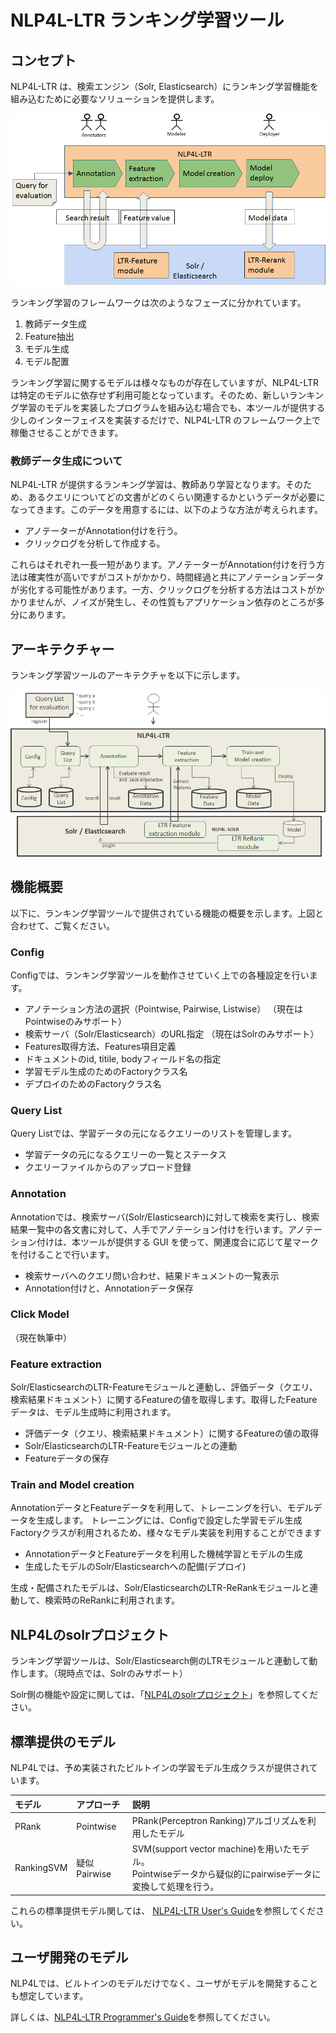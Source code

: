 # NLP4L-LTR ランキング学習ツール

## コンセプト

NLP4L-LTR は、検索エンジン（Solr, Elasticsearch）にランキング学習機能を組み込むために必要なソリューションを提供します。

![NLP4L-LTRアーキテクチャー](images/ltr-concept.png)

ランキング学習のフレームワークは次のようなフェーズに分かれています。

1. 教師データ生成
2. Feature抽出
3. モデル生成
4. モデル配置

ランキング学習に関するモデルは様々なものが存在していますが、NLP4L-LTR は特定のモデルに依存せず利用可能となっています。そのため、新しいランキング学習のモデルを実装したプログラムを組み込む場合でも、本ツールが提供する少しのインターフェイスを実装するだけで、NLP4L-LTR のフレームワーク上で稼働させることができます。

### 教師データ生成について

NLP4L-LTR が提供するランキング学習は、教師あり学習となります。そのため、あるクエリについてどの文書がどのくらい関連するかというデータが必要になってきます。このデータを用意するには、以下のような方法が考えられます。

- アノテーターがAnnotation付けを行う。
- クリックログを分析して作成する。

これらはそれぞれ一長一短があります。アノテーターがAnnotation付けを行う方法は確実性が高いですがコストがかかり、時間経過と共にアノテーションデータが劣化する可能性があります。一方、クリックログを分析する方法はコストがかかりませんが、ノイズが発生し、その性質もアプリケーション依存のところが多分にあります。

## アーキテクチャー

ランキング学習ツールのアーキテクチャを以下に示します。

![アーキテクチャー](images/ltr-architecture.png)

## 機能概要

以下に、ランキング学習ツールで提供されている機能の概要を示します。上図と合わせて、ご覧ください。

###  Config
Configでは、ランキング学習ツールを動作させていく上での各種設定を行います。

- アノテーション方法の選択（Pointwise, Pairwise, Listwise） （現在はPointwiseのみサポート）
- 検索サーバ（Solr/Elasticsearch）のURL指定 （現在はSolrのみサポート）
- Features取得方法、Features項目定義
- ドキュメントのid, titile, bodyフィールド名の指定
- 学習モデル生成のためのFactoryクラス名
- デプロイのためのFactoryクラス名

###  Query List
Query Listでは、学習データの元になるクエリーのリストを管理します。

- 学習データの元になるクエリーの一覧とステータス
- クエリーファイルからのアップロード登録

###  Annotation
Annotationでは、検索サーバ(Solr/Elasticsearch)に対して検索を実行し、検索結果一覧中の各文書に対して、人手でアノテーション付けを行います。アノテーション付けは、本ツールが提供する GUI を使って、関連度合に応じて星マークを付けることで行います。

- 検索サーバへのクエリ問い合わせ、結果ドキュメントの一覧表示
- Annotation付けと、Annotationデータ保存

###  Click Model
（現在執筆中）

###  Feature extraction

Solr/ElasticsearchのLTR-Featureモジュールと連動し、評価データ（クエリ、検索結果ドキュメント）に関するFeatureの値を取得します。取得したFeatureデータは、モデル生成時に利用されます。

- 評価データ（クエリ、検索結果ドキュメント）に関するFeatureの値の取得
- Solr/ElasticsearchのLTR-Featureモジュールとの連動
- Featureデータの保存

###  Train and Model creation
AnnotationデータとFeatureデータを利用して、トレーニングを行い、モデルデータを生成します。
トレーニングには、Configで設定した学習モデル生成Factoryクラスが利用されるため、様々なモデル実装を利用することができます

- AnnotationデータとFeatureデータを利用した機械学習とモデルの生成
- 生成したモデルのSolr/Elasticsearchへの配備(デプロイ)

生成・配備されたモデルは、Solr/ElasticsearchのLTR-ReRankモジュールと連動して、検索時のReRankに利用されます。


## NLP4Lのsolrプロジェクト

ランキング学習ツールは、Solr/Elasticsearch側のLTRモジュールと連動して動作します。（現時点では、Solrのみサポート）

Solr側の機能や設定に関しては、「[NLP4Lのsolrプロジェクト](https://github.com/NLP4L/solr)」を参照してください。



## 標準提供のモデル

NLP4Lでは、予め実装されたビルトインの学習モデル生成クラスが提供されています。

|モデル|アプローチ|説明|
|:--|:--|:--|
|PRank|Pointwise|PRank(Perceptron Ranking)アルゴリズムを利用したモデル|
|RankingSVM|疑似Pairwise|SVM(support vector machine)を用いたモデル。<br>Pointwiseデータから疑似的にpairwiseデータに変換して処理を行う。|

これらの標準提供モデル関しては、 [NLP4L-LTR User's Guide](ltr_users_guide_ja.md)を参照してください。

## ユーザ開発のモデル

NLP4Lでは、ビルトインのモデルだけでなく、ユーザがモデルを開発することも想定しています。

詳しくは、[NLP4L-LTR Programmer's Guide](ltr_programmers_guide_ja.md)を参照してください。
